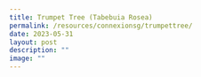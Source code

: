 ```yaml
---
title: Trumpet Tree (Tabebuia Rosea)
permalink: /resources/connexionsg/trumpettree/
date: 2023-05-31
layout: post
description: ""
image: ""
---
```

